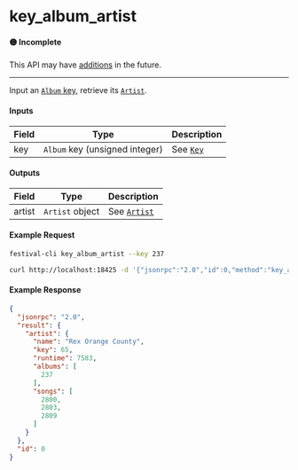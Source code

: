 # key_album_artist

#### 🟡 Incomplete
This API may have [additions](/api-stability/marker.md) in the future.

---

Input an [`Album` key](/common-objects/key.dm), retrieve its [`Artist`](/common-objects/artist.md).

#### Inputs

| Field | Type                                          | Description |
|-------|-----------------------------------------------|-------------|
| key   | `Album` key (unsigned integer)                | See [`Key`](/common-objects/key.md)

#### Outputs

| Field  | Type            | Description |
|--------|-----------------|-------------|
| artist | `Artist` object | See [`Artist`](/common-objects/artist.md)

#### Example Request
```bash
festival-cli key_album_artist --key 237
```
```bash
curl http://localhost:18425 -d '{"jsonrpc":"2.0","id":0,"method":"key_album_artist","params":{"key":237}}'
```

#### Example Response
```json
{
  "jsonrpc": "2.0",
  "result": {
    "artist": {
      "name": "Rex Orange County",
      "key": 65,
      "runtime": 7583,
      "albums": [
        237
      ],
      "songs": [
        2800,
        2803,
        2809
      ]
    }
  },
  "id": 0
}
```
